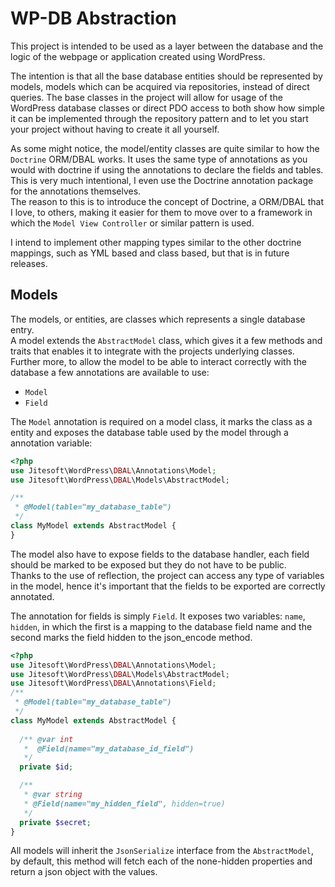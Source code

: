 # WP-DB Abstraction

This project is intended to be used as a layer between the database and the logic of the webpage or application created using WordPress.  

The intention is that all the base database entities should be represented by models, models which can be acquired via repositories, instead of direct queries.
The base classes in the project will allow for usage of the WordPress database classes or direct PDO access to both show how simple it can be implemented through the repository pattern
and to let you start your project without having to create it all yourself.

As some might notice, the model/entity classes are quite similar to how the `Doctrine` ORM/DBAL works. It uses the same type of annotations
as you would with doctrine if using the annotations to declare the fields and tables.  
This is very much intentional, I even use the Doctrine annotation package for the annotations themselves.  
The reason to this is to introduce the concept of Doctrine, a ORM/DBAL that I love, to others, making it easier for them to move
over to a framework in which the `Model View Controller` or similar pattern is used.

I intend to implement other mapping types similar to the other doctrine mappings, such as YML based and class based, but that is in 
future releases.

## Models

The models, or entities, are classes which represents a single database entry.  
A model extends the `AbstractModel` class, which gives it a few methods and traits that enables it to integrate with the 
projects underlying classes.  
Further more, to allow the model to be able to interact correctly with the database a few annotations are available to use:

* `Model`
* `Field`

The `Model` annotation is required on a model class, it marks the class as a entity and exposes the database table used by the model through a annotation variable:

```php
<?php
use Jitesoft\WordPress\DBAL\Annotations\Model;
use Jitesoft\WordPress\DBAL\Models\AbstractModel;

/**
 * @Model(table="my_database_table")
 */
class MyModel extends AbstractModel {
}
```

The model also have to expose fields to the database handler, each field should be marked to be exposed but they do not have to be public.  
Thanks to the use of reflection, the project can access any type of variables in the model, hence it's important that the fields to be
exported are correctly annotated.

The annotation for fields is simply `Field`. It exposes two variables: `name`, `hidden`, in which the first is a mapping to the database field name
and the second marks the field hidden to the json_encode method.

```php
<?php
use Jitesoft\WordPress\DBAL\Annotations\Model;
use Jitesoft\WordPress\DBAL\Models\AbstractModel;
use Jitesoft\WordPress\DBAL\Annotations\Field;
/**
 * @Model(table="my_database_table")
 */
class MyModel extends AbstractModel {
  
  /** @var int
   *  @Field(name="my_database_id_field")
   */
  private $id;

  /**
   * @var string
   * @Field(name="my_hidden_field", hidden=true)
   */
  private $secret;
}
```

All models will inherit the `JsonSerialize` interface from the  `AbstractModel`, by default, this method will fetch each of the none-hidden properties and return a json object with the values.
